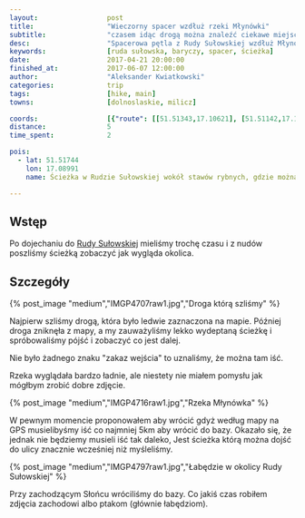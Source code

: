 ```yaml
---
layout:                 post
title:                  "Wieczorny spacer wzdłuż rzeki Młynówki"
subtitle:               "czasem idąc drogą można znaleźć ciekawe miejsca"
desc:                   "Spacerowa pętla z Rudy Sułowskiej wzdłuż Młynówki, wokół stawów rybnych i powrót drogą asfaltową o zachodzie Słońca."
keywords:               [ruda sułowska, baryczy, spacer, ścieżka]
date:                   2017-04-21 20:00:00
finished_at:            2017-06-07 12:00:00
author:                 "Aleksander Kwiatkowski"
categories:             trip
tags:                   [hike, main]
towns:                  [dolnoslaskie, milicz]

coords:                 [{"route": [[51.51343,17.10621], [51.51142,17.10454], [51.51660,17.08960], [51.51874,17.09179], [51.51319,17.10690]], "type": "hike"}]
distance:               5
time_spent:             2

pois:
  - lat: 51.51744
    lon: 17.08991
    name: Ścieżka w Rudzie Sułowskiej wokół stawów rybnych, gdzie można wejść legalnie

---
```


[wiki-ruda-sulowska]: https://pl.wikipedia.org/wiki/Ruda_Su%C5%82owska

Wstęp
-----

Po dojechaniu do [Rudy Sułowskiej][wiki-ruda-sulowska] mieliśmy trochę czasu i
z nudów poszliśmy ścieżką zobaczyć jak wygląda okolica.

Szczegóły
---------

{% post_image "medium","IMGP4707raw1.jpg","Droga którą szliśmy" %}

Najpierw szliśmy drogą, która było ledwie zaznaczona na mapie. Później droga
zniknęła z mapy, a my zauważyliśmy lekko wydeptaną ścieżkę i spróbowaliśmy
pójść i zobaczyć co jest dalej.

Nie było żadnego znaku "zakaz wejścia" to uznaliśmy, że można tam iść.

Rzeka wyglądała bardzo ładnie, ale niestety nie miałem pomysłu jak mógłbym
zrobić dobre zdjęcie.

{% post_image "medium","IMGP4716raw1.jpg","Rzeka Młynówka" %}

W pewnym momencie proponowałem aby wrócić gdyż według mapy na GPS musielibyśmy
iść co najmniej 5km aby wrócić do bazy. Okazało się, że jednak nie będziemy
musieli iść tak daleko, Jest ścieżka którą można dojść do ulicy
znacznie wcześniej niż myśleliśmy.

{% post_image "medium","IMGP4797raw1.jpg","Łabędzie w okolicy Rudy Sułowskiej" %}

Przy zachodzącym Słońcu wróciliśmy do bazy. Co jakiś czas robiłem zdjęcia
zachodowi albo ptakom (głównie łabędziom).
